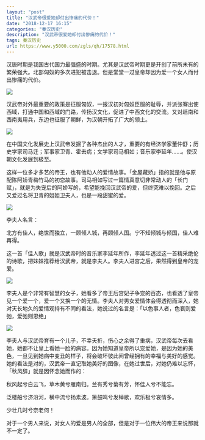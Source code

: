 ```yaml
---
layout: "post"
title: "汉武帝很爱她却付出惨痛的代价！"
date: "2018-12-17 16:15"
categories: "秦汉历史"
description: "汉武帝很爱她却付出惨痛的代价！"
tags: 秦汉历史
url: https://www.y5000.com/zgls/qh/17578.html
---
```






汉唐时期是我国古代国力最强盛的时期。尤其是汉武帝时期更是开创了前所未有的繁荣强大。北部匈奴的多次进犯被击退。但是堂堂一过皇帝却因为爱一个女人而付出惨痛的代价。

![](https://img.y5000.com/uploads/allimg/170321/8-1F32113095S14.jpg)

汉武帝对外最重要的政策是征服匈奴，一报汉初对匈奴臣服的耻辱，并派张骞出使西域，打通中国和西域的门路，传扬汉文化，促进了中西文化的交流。又对趆南和西南夷用兵，东边也征服了朝鲜，为汉朝开拓了广大的领土。

![](https://img.y5000.com/uploads/allimg/170321/8-1F32113100EK.jpg)

在中国文化发展史上汉武帝发掘了各种杰出的人才，重要的有经济学家董仲舒；历史学家司马迁；军事家卫青、霍去病；文学家司马相如；音乐家李延年……。使汉朝文化发展到极至。

这样一位多才多艺的帝王，也有他动人的爱情故事。「金屋藏娇」指的就是他与原配陈阿娇青梅竹马的初恋故事。司马相如写过一篇情真意切非常动人的「长门赋」，就是为失宠后的阿娇写的，希望能挽回汉武帝的爱，但终究难以挽回。之后又爱过名将卫青的姐姐卫夫人，也是一段甜蜜的爱。

![](https://img.y5000.com/uploads/allimg/170321/8-1F321131014D3.jpg)

李夫人名言：

北方有佳人，绝世而独立，一顾倾人城，再顾倾人国。宁不知倾城与倾国，佳人难再得。

这一首「佳人歌」就是汉武帝时的音乐家李延年所作，李延年透过这一首精采绝伦的诗歌，把妹妹推荐给汉武帝，就是李夫人。李夫人进宫之后，果然得到皇帝的宠爱。

![](https://img.y5000.com/uploads/allimg/170321/8-1F3211310233K.jpg)

李夫人是个非常有智慧的女子，她看多了帝王后宫妃子争宠的百态，也看透了皇帝见一个爱一个，爱一个又换一个的无情。李夫人对男女爱情体会得透彻而深入，她对天长地久的爱情观持有不同的看法，她说过的名言是：「以色事人者，色衰则爱弛，爱弛则恩绝」

![](https://img.y5000.com/uploads/allimg/170321/8-1F321131031359.jpg)

李夫人与汉武帝育有一个儿子，不幸夭折，伤心之余得了重病，汉武帝每次去看她，她都不让皇上看她一脸的病容。因为她知道皇帝所以宠爱她，是因为她的美色，一旦见到她病中变丑的样子，将会破坏彼此间曾经拥有的幸福与美好的感觉。她的看法是对的，汉武帝一直记取她美好的图像，在她过世后，对她仍难以忘怀，「秋风辞」就是因怀念她而作的：

秋风起兮白云飞，草木黄兮雁南归。兰有秀兮菊有芳，怀佳人兮不能忘。

泛楼船兮济汾河，横中流兮扬素波。箫鼓鸣兮发棹歌，欢乐极兮哀情多。

少壮几时兮奈老何！

对于一个男人来说，对女人的爱是男人的全部，但是对于一位伟大的帝王来说那就不一定了。
